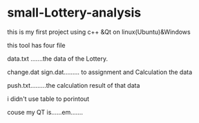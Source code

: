 # small-Lottery-analysis
this is my first project using c++ &amp;Qt on linux(Ubuntu)&Windows


this tool has four file

data.txt  .......the data of the Lottery.

change.dat
sign.dat......... to assignment and Calculation the data

push.txt.........the calculation result of that data


i didn't use table to porintout 

couse my QT is......em.......

